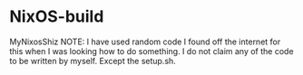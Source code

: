 # NixOS-build
MyNixosShiz
NOTE:
I have used random code I found off the internet for this when I was looking how to do something.
I do not claim any of the code to be written by myself. Except the setup.sh.
